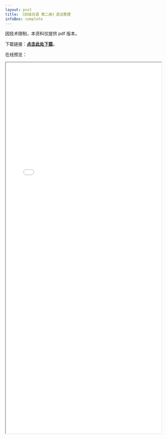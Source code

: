 ```yaml
---
layout: post
title: 《初级日语 第二册》语法整理
infoBox: complete
---
```

因技术限制，本资料仅提供 pdf 版本。

下载链接：**[点击此处下载](/attach/Elementary-Japanese-Book-2-Notes.pdf)**。

在线预览：

<iframe src="/attach/Elementary-Japanese-Book-2-Notes.pdf" style="display: block; max-width: 100%; width: 800px; min-height: 1200px; margin: 0 auto"></iframe>